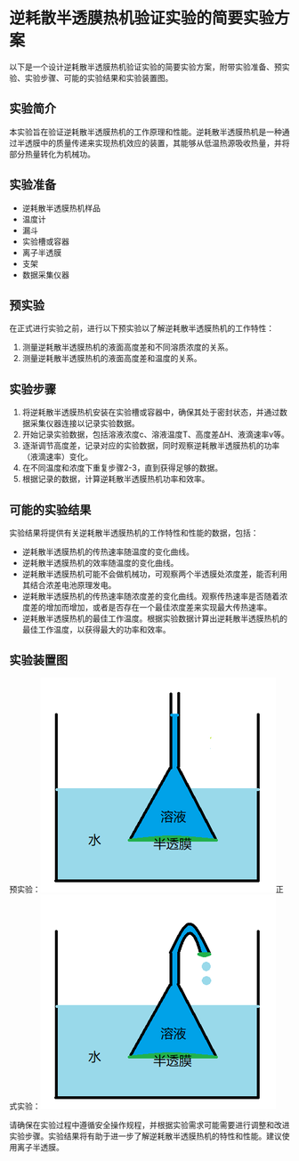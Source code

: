# 逆耗散半透膜热机验证实验的简要实验方案
以下是一个设计逆耗散半透膜热机验证实验的简要实验方案，附带实验准备、预实验、实验步骤、可能的实验结果和实验装置图。

## 实验简介
本实验旨在验证逆耗散半透膜热机的工作原理和性能。逆耗散半透膜热机是一种通过半透膜中的质量传递来实现热机效应的装置，其能够从低温热源吸收热量，并将部分热量转化为机械功。

## 实验准备
- 逆耗散半透膜热机样品
- 温度计
- 漏斗
- 实验槽或容器
- 离子半透膜
- 支架
- 数据采集仪器

## 预实验
在正式进行实验之前，进行以下预实验以了解逆耗散半透膜热机的工作特性：
1. 测量逆耗散半透膜热机的液面高度差和不同溶质浓度的关系。
2. 测量逆耗散半透膜热机的液面高度差和温度的关系。

## 实验步骤
1. 将逆耗散半透膜热机安装在实验槽或容器中，确保其处于密封状态，并通过数据采集仪器连接以记录实验数据。
2. 开始记录实验数据，包括溶液浓度c、溶液温度T、高度差ΔH、液滴速率v等。
3. 逐渐调节高度差，记录对应的实验数据，同时观察逆耗散半透膜热机的功率（液滴速率）变化。
4. 在不同温度和浓度下重复步骤2-3，直到获得足够的数据。
5. 根据记录的数据，计算逆耗散半透膜热机功率和效率。

## 可能的实验结果
实验结果将提供有关逆耗散半透膜热机的工作特性和性能的数据，包括：
- 逆耗散半透膜热机的传热速率随温度的变化曲线。
- 逆耗散半透膜热机的效率随温度的变化曲线。
- 逆耗散半透膜热机可能不会做机械功，可观察两个半透膜处浓度差，能否利用其结合浓差电池原理发电。
- 逆耗散半透膜热机的传热速率随浓度差的变化曲线。观察传热速率是否随着浓度差的增加而增加，或者是否存在一个最佳浓度差来实现最大传热速率。
- 逆耗散半透膜热机的最佳工作温度。根据实验数据计算出逆耗散半透膜热机的最佳工作温度，以获得最大的功率和效率。
  
## 实验装置图
预实验：![pre-experiment](yu.png)正式实验：![experiment](zhen.png)

请确保在实验过程中遵循安全操作规程，并根据实验需求可能需要进行调整和改进实验步骤。实验结果将有助于进一步了解逆耗散半透膜热机的特性和性能。建议使用离子半透膜。
